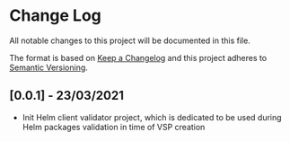 # Change Log
All notable changes to this project will be documented in this file.

The format is based on [Keep a Changelog](http://keepachangelog.com/)
and this project adheres to [Semantic Versioning](http://semver.org/).

## [0.0.1] - 23/03/2021

- Init Helm client validator project, which is dedicated to be used during Helm packages validation in time of VSP creation